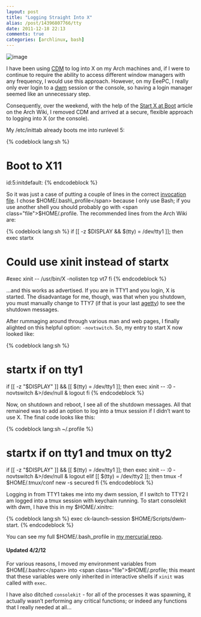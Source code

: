 ```yaml
---
layout: post
title: "Logging Straight Into X"
alias: /post/14396807766/tty
date: 2011-12-18 22:13
comments: true
categories: [archlinux, bash]
---
```

![image](http://dl.dropbox.com/u/261312/Blog-images/login.png)

I have been using
[CDM](https://wiki.archlinux.org/index.php/CDM "Arcjh Wiki entry on CDM")
to log into X on my Arch machines and, if I were to continue to require
the ability to access different window managers with any frequency, I
would use this approach. However, on my EeePC, I really only ever login
to a [dwm](http://dwm.suckless.org/ "dwm at suckless.org") session or
the console, so having a login manager seemed like an unnecessary step.

Consequently, over the weekend, with the help of the 
[Start X at Boot](https://wiki.archlinux.org/index.php/Start_X_at_Boot "Arch Linux wiki entry")
article on the Arch Wiki, I removed CDM and arrived at a secure,
flexible approach to logging into X (or the console).

My <span class="file">/etc/inittab</span> already boots me into runlevel 5:

{% codeblock lang:sh %}
# Boot to X11
id:5:initdefault:
{% endcodeblock %}

So it was just a case of putting a couple of lines in the correct
[invocation file](http://www.gnu.org/software/bash/manual/bashref.html#Bash-Startup-Files "GNU Bash reference: startup files").
I chose <span class="file">$HOME/.bash\_profile</span> because I only use Bash; if you use another
shell you should probably go with <span class="file">$HOME/.profile</span>. The recommended lines
from the Arch Wiki are:

{% codeblock lang:sh %}
if [[ -z $DISPLAY && $(tty) = /dev/tty1 ]]; then
  exec startx
  # Could use xinit instead of startx
  #exec xinit -- /usr/bin/X -nolisten tcp vt7
fi
{% endcodeblock %}

…and this works as advertised. If you are in TTY1 and you login, X is
started. The disadvantage for me, though, was that when you shutdown,
you must manually change to TTY7 (if that is your last
[agetty](http://tldp.org/HOWTO/Remote-Serial-Console-HOWTO/getty-agetty.html "agetty remote serial console"))
to see the shutdown messages.

After rummaging around through various man and web pages, I finally
alighted on this helpful option: `-novtswitch`. So, my entry to start X
now looked like:

{% codeblock lang:sh %}
# startx if on tty1
if [[ -z "$DISPLAY" ]] && [[ $(tty) = /dev/tty1 ]]; then
    exec xinit -- :0 -novtswitch &>/dev/null &
    logout
fi
{% endcodeblock %}

Now, on shutdown and reboot, I see all of the shutdown messages. All
that remained was to add an option to log into a tmux session if I
didn’t want to use X. The final code looks like this:

{% codeblock lang:sh ~/.profile %}
# startx if on tty1 and tmux on tty2
if [[ -z "$DISPLAY" ]] && [[ $(tty) = /dev/tty1 ]]; then
    exec xinit -- :0 -novtswitch &>/dev/null &
    logout
elif [[ $(tty) = /dev/tty2 ]]; then
    tmux -f $HOME/.tmux/conf new -s secured
fi
{% endcodeblock %}

Logging in from TTY1 takes me into my dwm session, if I switch to TTY2 I
am logged into a tmux session with keychain running. To start consolekit
with dwm, I have this in my <span class="file">$HOME/.xinitrc</span>:

{% codeblock lang:sh %}
exec ck-launch-session $HOME/Scripts/dwm-start. 
{% endcodeblock %}

You can see my full <span class="file">$HOME/.bash\_profile</span> in 
[my mercurial repo](https://bitbucket.org/jasonwryan/eeepc/src/241da582a0fd/.profile "profile in mercurial repo").

#### Updated 4/2/12
For various reasons, I moved my environment variables from <span class="file">$HOME/.bashrc</span>
into <span class="file">$HOME/.profile</span>; this meant that these variables were only inherited in
interactive shells if `xinit` was called with `exec`.

I have also ditched `consolekit` - for all of the processes it was
spawning, it actually wasn’t performing any critical functions; or
indeed any functions that I really needed at all…

